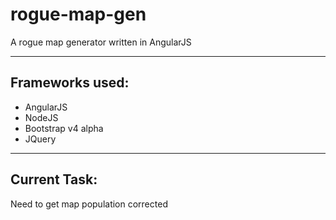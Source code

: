 # rogue-map-gen
A rogue map generator written in AngularJS

---

## Frameworks used:

* AngularJS
* NodeJS
* Bootstrap v4 alpha
* JQuery

---

## Current Task:

Need to get map population corrected
